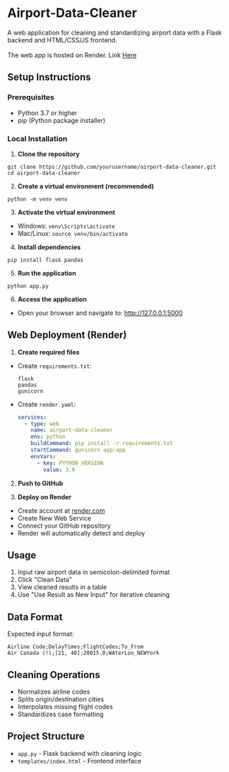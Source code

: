 # Airport-Data-Cleaner

A web application for cleaning and standardizing airport data with a Flask backend and HTML/CSS/JS frontend.
<br>
<br />
The web app is hosted on Render. Link [Here](https://airport-data-cleaner.onrender.com)

## Setup Instructions

### Prerequisites
- Python 3.7 or higher
- pip (Python package installer)

### Local Installation

1. **Clone the repository**

```
git clone https://github.com/yourusername/airport-data-cleaner.git
cd airport-data-cleaner
```
2. **Create a virtual environment (recommended)**
```
python -m venv venv
```
3. **Activate the virtual environment**
- Windows: `venv\Scripts\activate`
- Mac/Linux: `source venv/bin/activate`

4. **Install dependencies**
```
pip install flask pandas
```
5. **Run the application**
```
python app.py
```
6. **Access the application**
- Open your browser and navigate to: http://127.0.0.1:5000

## Web Deployment (Render)

1. **Create required files**

- Create `requirements.txt`:
  ```
  flask
  pandas
  gunicorn
  ```

- Create `render.yaml`:
  ```yaml
  services:
    - type: web
      name: airport-data-cleaner
      env: python
      buildCommand: pip install -r requirements.txt
      startCommand: gunicorn app:app
      envVars:
        - key: PYTHON_VERSION
          value: 3.9
  ```

2. **Push to GitHub**

3. **Deploy on Render**
- Create account at [render.com](https://render.com)
- Create New Web Service
- Connect your GitHub repository
- Render will automatically detect and deploy

## Usage

1. Input raw airport data in semicolon-delimited format
2. Click "Clean Data"
3. View cleaned results in a table
4. Use "Use Result as New Input" for iterative cleaning

## Data Format

Expected input format:
```
Airline Code;DelayTimes;FlightCodes;To_From
Air Canada (!);[21, 40];20015.0;WAterLoo_NEWYork
```
## Cleaning Operations

- Normalizes airline codes
- Splits origin/destination cities
- Interpolates missing flight codes
- Standardizes case formatting

## Project Structure

- `app.py` - Flask backend with cleaning logic
- `templates/index.html` - Frontend interface


